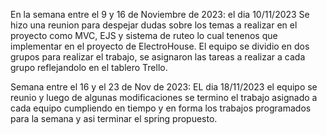 En la semana entre el 9 y 16 de Noviembre de 2023:
el dia 10/11/2023 Se hizo una reunion para despejar dudas sobre los temas a realizar en el proyecto como MVC, EJS y sistema de ruteo lo cual tenenos que 
implementar en el proyecto de ElectroHouse.
El equipo se dividio en dos grupos para realizar el trabajo, se asignaron las tareas a realizar a cada grupo reflejandolo en el tablero Trello.

Semana entre el 16 y el 23 de Nov de 2023:
EL dia 18/11/2023 el equipo se reunio y luego de algunas modificaciones se termino el trabajo asignado a cada equipo cumpliendo en tiempo y en forma
los trabajos programados para la semana y asi terminar el spring propuesto.
     

        
